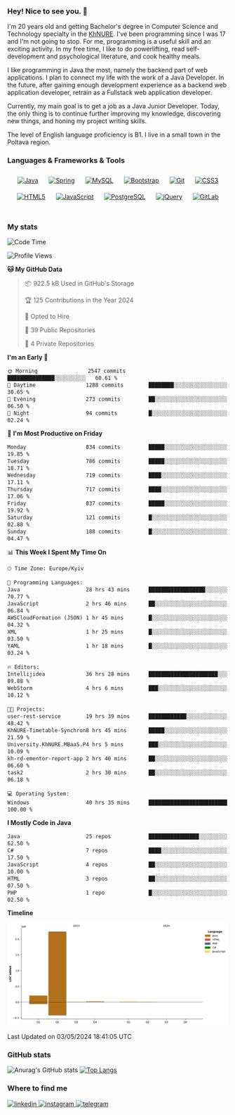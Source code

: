 ### Hey! Nice to see you. 👋

I'm 20 years old and getting Bachelor's degree in Computer Science and Technology
specialty in the [KhNURE][1]. I've been programming since I was 17 and I'm not going
to stop. For me, programming is a useful skill and an exciting activity. In my free
time, I like to do powerlifting, read self-development and psychological literature,
and cook healthy meals.

I like programming in Java the most, namely the backend part of web applications.
I plan to connect my life with the work of a Java Developer. In the future, after 
gaining enough development experience as a backend web application developer, 
retrain as a Fullstack web application developer. 

Currently, my main goal is to get a job as a Java Junior Developer. 
Today, the only thing is to continue further improving my knowledge, discovering 
new things, and honing my project writing skills.

The level of English language proficiency is B1. I live in a small town in the
Poltava region.

### Languages & Frameworks & Tools
<div align="center">  
<a href="https://www.java.com/" target="_blank"><img style="margin: 10px" src="https://profilinator.rishav.dev/skills-assets/java-original-wordmark.svg" alt="Java" height="50" /></a>
<a href="https://docs.spring.io/spring-framework/docs/3.0.x/reference/expressions.html#:~:text=The%20Spring%20Expression%20Language%20(SpEL,and%20basic%20string%20templating%20functionality." target="_blank"><img style="margin: 10px" src="https://profilinator.rishav.dev/skills-assets/springio-icon.svg" alt="Spring" height="50" /></a>
<a href="https://www.mysql.com/" target="_blank"><img style="margin: 10px" src="https://profilinator.rishav.dev/skills-assets/mysql-original-wordmark.svg" alt="MySQL" height="50" /></a>
<a href="https://getbootstrap.com/docs/3.4/javascript/" target="_blank"><img style="margin: 10px" src="https://profilinator.rishav.dev/skills-assets/bootstrap-plain.svg" alt="Bootstrap" height="50" /></a>  
<a href="https://github.com/" target="_blank"><img style="margin: 10px" src="https://profilinator.rishav.dev/skills-assets/git-scm-icon.svg" alt="Git" height="50" /></a>
<a href="https://www.w3schools.com/css/" target="_blank"><img style="margin: 10px" src="https://profilinator.rishav.dev/skills-assets/css3-original-wordmark.svg" alt="CSS3" height="50" /></a>  
<a href="https://en.wikipedia.org/wiki/HTML5" target="_blank"><img style="margin: 10px" src="https://profilinator.rishav.dev/skills-assets/html5-original-wordmark.svg" alt="HTML5" height="50" /></a>  
<a href="https://www.javascript.com/" target="_blank"><img style="margin: 10px" src="https://profilinator.rishav.dev/skills-assets/javascript-original.svg" alt="JavaScript" height="50" /></a>  
<a href="https://www.postgresql.org/" target="_blank"><img style="margin: 10px" src="https://profilinator.rishav.dev/skills-assets/postgresql-original-wordmark.svg" alt="PostgreSQL" height="50" /></a>  
<a href="https://jquery.com/" target="_blank"><img style="margin: 10px" src="https://profilinator.rishav.dev/skills-assets/jquery.png" alt="jQuery" height="50" /></a>
<a href="https://about.gitlab.com/" target="_blank"><img style="margin: 10px" src="https://profilinator.rishav.dev/skills-assets/gitlab.svg" alt="GitLab" height="50" /></a>  
</div>  

<br/>  

### My stats 

<!--START_SECTION:waka-->
![Code Time](http://img.shields.io/badge/Code%20Time-989%20hrs%2051%20mins-blue)

![Profile Views](http://img.shields.io/badge/Profile%20Views-1-blue)

**🐱 My GitHub Data** 

> 📦 922.5 kB Used in GitHub's Storage 
 > 
> 🏆 125 Contributions in the Year 2024
 > 
> 💼 Opted to Hire
 > 
> 📜 39 Public Repositories 
 > 
> 🔑 4 Private Repositories 
 > 
**I'm an Early 🐤** 

```text
🌞 Morning                2547 commits        ███████████████░░░░░░░░░░   60.61 % 
🌆 Daytime                1288 commits        ████████░░░░░░░░░░░░░░░░░   30.65 % 
🌃 Evening                273 commits         ██░░░░░░░░░░░░░░░░░░░░░░░   06.50 % 
🌙 Night                  94 commits          █░░░░░░░░░░░░░░░░░░░░░░░░   02.24 % 
```
📅 **I'm Most Productive on Friday** 

```text
Monday                   834 commits         █████░░░░░░░░░░░░░░░░░░░░   19.85 % 
Tuesday                  786 commits         █████░░░░░░░░░░░░░░░░░░░░   18.71 % 
Wednesday                719 commits         ████░░░░░░░░░░░░░░░░░░░░░   17.11 % 
Thursday                 717 commits         ████░░░░░░░░░░░░░░░░░░░░░   17.06 % 
Friday                   837 commits         █████░░░░░░░░░░░░░░░░░░░░   19.92 % 
Saturday                 121 commits         █░░░░░░░░░░░░░░░░░░░░░░░░   02.88 % 
Sunday                   188 commits         █░░░░░░░░░░░░░░░░░░░░░░░░   04.47 % 
```


📊 **This Week I Spent My Time On** 

```text
🕑︎ Time Zone: Europe/Kyiv

💬 Programming Languages: 
Java                     28 hrs 43 mins      ██████████████████░░░░░░░   70.77 % 
JavaScript               2 hrs 46 mins       ██░░░░░░░░░░░░░░░░░░░░░░░   06.84 % 
AWSCloudFormation (JSON) 1 hr 45 mins        █░░░░░░░░░░░░░░░░░░░░░░░░   04.32 % 
XML                      1 hr 25 mins        █░░░░░░░░░░░░░░░░░░░░░░░░   03.50 % 
YAML                     1 hr 18 mins        █░░░░░░░░░░░░░░░░░░░░░░░░   03.24 % 

🔥 Editors: 
Intellijidea             36 hrs 28 mins      ██████████████████████░░░   89.88 % 
WebStorm                 4 hrs 6 mins        ███░░░░░░░░░░░░░░░░░░░░░░   10.12 % 

🐱‍💻 Projects: 
user-rest-service        19 hrs 39 mins      ████████████░░░░░░░░░░░░░   48.42 % 
KhNURE-Timetable-Synchron8 hrs 45 mins       █████░░░░░░░░░░░░░░░░░░░░   21.59 % 
University.KhNURE.MBaaS.P4 hrs 5 mins        ███░░░░░░░░░░░░░░░░░░░░░░   10.09 % 
kh-rd-ementor-report-app 2 hrs 40 mins       ██░░░░░░░░░░░░░░░░░░░░░░░   06.60 % 
task2                    2 hrs 30 mins       ██░░░░░░░░░░░░░░░░░░░░░░░   06.18 % 

💻 Operating System: 
Windows                  40 hrs 35 mins      █████████████████████████   100.00 % 
```

**I Mostly Code in Java** 

```text
Java                     25 repos            ████████████████░░░░░░░░░   62.50 % 
C#                       7 repos             ████░░░░░░░░░░░░░░░░░░░░░   17.50 % 
JavaScript               4 repos             ██░░░░░░░░░░░░░░░░░░░░░░░   10.00 % 
HTML                     3 repos             ██░░░░░░░░░░░░░░░░░░░░░░░   07.50 % 
PHP                      1 repo              █░░░░░░░░░░░░░░░░░░░░░░░░   02.50 % 
```



**Timeline**

![Lines of Code chart](https://raw.githubusercontent.com/StasonMendelso/StasonMendelso/main/assets/bar_graph.png)


 Last Updated on 03/05/2024 18:41:05 UTC
<!--END_SECTION:waka-->

### GitHub stats
![Anurag's GitHub stats](https://github-readme-stats-sigma-five.vercel.app/api?username=stasonMendelso&show_icons=true&theme=transparent)
[![Top Langs](https://github-readme-stats-sigma-five.vercel.app/api/top-langs/?username=stasonMendelso)](https://github.com/stasonMendelso/github-readme-stats)
### Where to find me

<div align="start">
<a href="https://linkedin.com/in/stanislav-hlova-0b2a00265/" target="_blank">
<img src=https://img.shields.io/badge/linkedin-%231E77B5.svg?&style=for-the-badge&logo=linkedin&logoColor=white alt=linkedin style="margin-bottom: 5px;" />
</a>
<a href="https://instagram.com/stasonMendelson" target="_blank">
<img src=https://img.shields.io/badge/instagram-%23000000.svg?&style=for-the-badge&logo=instagram&logoColor=white alt=instagram style="margin-bottom: 5px;" />
</a> 
<a href="https://t.me/Stason_Mendelson" target="_blank">
<img src=https://img.shields.io/badge/telegram-%231E77B5.svg?&style=for-the-badge&logo=telegram&logoColor=white alt=telegram style="margin-bottom: 5px;" />
</a>  
</div>  

[1]:[https://nure.ua/en/]

